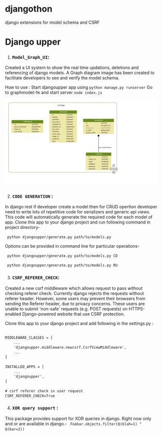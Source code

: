 # djangothon
django extensions for model schema and CSRF


# Django upper
1. ### `Model_Graph_UI`:
Created a UI system to show the real time updations, deletions and referencing of django models. A Graph diagram image has been created to facilitate developers to see and verify the model schema.

How to use :
Start djangoupper app using ``` python manage.py runserver ```
Go to graphmodel-fe and start server ``` node index.js ```


![Graph UI](djangoupper/Screenshot.png)

2. ### `CODE GENERATION` :
In django rest if developer create a model then for CRUD opertion developer need to write lots of repetitive code for serializers and generic api views. This code will automatically generate the required code for each model of app.
Clone this app to your django project and run following command in project directory-

` python djangoupper/generate.py path/to/models.py`

Options can be provided in command line for particular operations-

` python djangoupper/generate.py path/to/models.py CD`

` python djangoupper/generate.py path/to/models.py RU`

3. ### `CSRF_REFERER_CHECK`:
Created a new csrf middleware which allows request to pass without checking referer check. Currently django rejects the requests without referer header. However, some users may prevent their browsers from sending the Referer header, due to privacy concerns. These users are unable to submit 'non-safe' requests (e.g. POST requests) on HTTPS-enabled Django-powered website that use CSRF protection.

Clone this app to your django project and add following in the settings.py :

```

MIDDLEWARE_CLASSES = [
    ...
    'djangoupper.middleware.newcsrf.CsrfViewMiddleware',
    ...
]

INSTALLED_APPS = [
    ...
    'djangoupper',
]

# csrf referer check in user request
CSRF_REFERER_CHECK=True

```

4. ### `XOR query support` :
This package provides support for XOR queries in django. Right now only and or are available in django.-
` Foobar.objects.filter(Q(blah=1) ^ Q(bar=2))`

